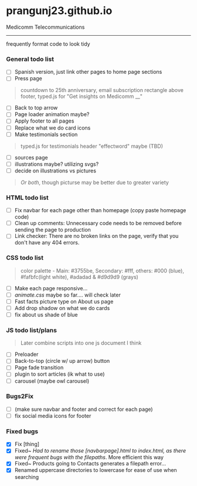 # prangunj23.github.io
Medicomm Telecommunications

---
frequently format code to look tidy

### General todo list

- [ ] Spanish version, just link other pages to home page sections
- [ ] Press page
> countdown to 25th anniversary, email subscription rectangle above footer, typed.js for "Get insights on Medicomm __"
- [ ] Back to top arrow
- [ ] Page loader animation maybe?
- [ ] Apply footer to all pages 
- [ ] Replace what we do card icons
- [ ] Make testimonials section
> typed.js for testimonials header "effectword" maybe (TBD)
- [ ] sources page
- [ ] illustrations maybe? utilizing svgs?
- [ ] decide on illustrations vs pictures
> *Or both*, though picturse may be better due to greater variety

### HTML todo list

- [ ] Fix navbar for each page other than homepage (copy paste homepage code)
- [ ] Clean up comments: Unnecessary code needs to be removed before sending the page to production
- [ ] Link checker: There are no broken links on the page, verify that you don't have any 404 errors.

### CSS todo list
> color palette - Main: #3755be, Secondary: #fff, others: #000 (blue), #fafbfc(light white), #adadad & #d9d9d9 (grays)
- [ ] Make each page responsive...
- [ ] *animate.css* maybe so far.... will check later
- [ ] Fast facts picture type on About us page
- [ ] Add drop shadow on what we do cards
- [ ] fix about us shade of blue 

### JS todo list/plans
> Later combine scripts into one js document I think
- [ ] Preloader
- [ ] Back-to-top (circle w/ up arrow) button
- [ ] Page fade transition
- [ ] plugin to sort articles (ik what to use)
- [ ] carousel (maybe owl carousel)

### Bugs2Fix 

- [ ] (make sure navbar and footer and correct for each page)
- [ ] fix social media icons for footer

### Fixed bugs
- [x] Fix [thing]
- [x] Fixed~ <i>Had to rename those [navbarpage].html to index.html, as there were frequent bugs with the filepaths</i>. More efficient this way
- [x] Fixed~ Products going to Contacts generates a filepath error...
- [x] Renamed uppercase directories to lowercase for ease of use when searching
